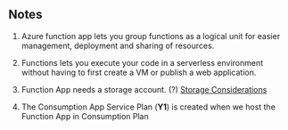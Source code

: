 ## Notes

1. Azure function app lets you group functions as a logical unit for easier management, deployment and sharing of resources.

2. Functions lets you execute your code in a serverless environment without having to first create a VM or publish a web application.

3. Function App needs a storage account. (?)
   [Storage Considerations](https://learn.microsoft.com/en-us/azure/azure-functions/storage-considerations?tabs=azure-cli)

4. The Consumption App Service Plan (**Y1**) is created when we host the Function App in Consumption Plan
